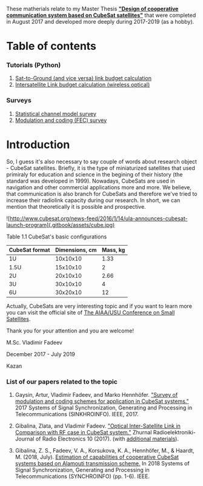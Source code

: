 These matherials relate to my Master Thesis [**"Design of cooperative communication system based on CubeSat satellites"**](http://opac.lbs-ilmenau.gbv.de/DB=1/PPN?PPN=898368146) that were completed in August 2017 and developed more deeply during 2017-2019 (as a hobby).

# Table of contents

### Tutorials (Python)
1. [Sat-to-Ground (and vice versa) link budget calculation](https://nbviewer.jupyter.org/github/kirlf/cubesats/blob/master/LinkBudget/LB.ipynb)
2. [Intersatellite Link budget calculation (wireless optical)](https://nbviewer.jupyter.org/github/kirlf/cubesats/blob/master/Optical-ISL-LB.ipynb)

### Surveys
1. [Statistical channel model survey](https://github.com/kirlf/cubesats/blob/master/statistical_model.md)
2. [Modulation and coding \(FEC\) survey](https://github.com/kirlf/cubesats/blob/master/fec.md)


# Introduction

So, I guess it's also necessary to say couple of words about research object - CubeSat satellites. Briefly, it is the type of miniaturized satellites that used primiraly for education and science in the begining of their history \(the standard was developed in 1999\). Nowadays, CubeSats are used in navigation and other commercial applications more and more. We believe, that communication is also branch for CubeSats and therefore we've tried to increase their radiolink capacity during our research. In short, we can mention that theoretically it is possible and prospective.

![http://www.cubesat.org/news-feed/2016/1/14/ula-announces-cubesat-launch-program](.gitbook/assets/cube.jpg)

  
Table 1.1 CubeSat's basic configurations 

| CubeSat format | Dimensions, cm | Mass, kg |
| :--- | :--- | :--- |
| 1U | 10x10x10 | 1.33 |
| 1.5U | 15x10x10 | 2 |
| 2U | 20x10x10 | 2.66 |
| 3U | 30x10x10 | 4 |
| 6U | 30x20x10 | 12 |

Actually, CubeSats are very interesting topic and if you want to learn more you can visit the official site of [The AIAA/USU Conference on Small Satellites](https://digitalcommons.usu.edu/smallsat/).

Thank you for your attention and you are welcome!

M.Sc. Vladimir Fadeev

December 2017 - July  2019

Kazan

### List of our papers related to the topic

1. Gaysin, Artur, Vladimir Fadeev, and Marko Hennhöfer. ["Survey of modulation and coding schemes for application in CubeSat systems."](https://www.researchgate.net/publication/318801748_Survey_of_modulation_and_coding_schemes_for_application_in_CubeSat_systems/comments) 2017 Systems of Signal Synchronization, Generating and Processing in Telecommunications (SINKHROINFO). IEEE, 2017.

2. Gibalina, Zlata, and Vladimir Fadeev. ["Optical Inter-Satellite Link in Comparison with RF case in CubeSat system."](http://jre.cplire.ru/jre/oct17/6/text.pdf) Zhurnal Radioelektroniki-Journal of Radio Electronics 10 (2017). (with [additional materials](https://nbviewer.jupyter.org/github/kirlf/cubesats/blob/master/Optical-ISL-LB.ipynb)).
 
3. Gibalina, Z. S., Fadeev, V. A., Korsukova, K. A., Hennhöfer, M., & Haardt, M. (2018, July). [Estimation of capabilities of cooperative CubeSat systems based on Alamouti transmission scheme.](http://www5.tu-ilmenau.de/nt/generic/paper_pdfs/08456940.pdf) In 2018 Systems of Signal Synchronization, Generating and Processing in Telecommunications (SYNCHROINFO) (pp. 1-6). IEEE.
